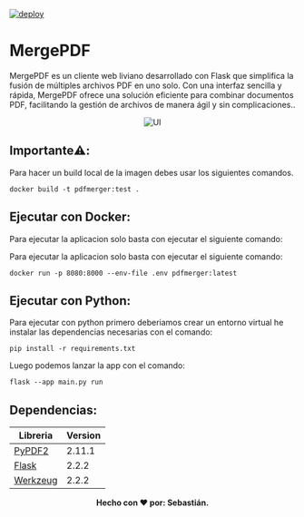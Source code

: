 [![deploy](https://github.com/Sebas1012/pdfmerge/actions/workflows/PublishDockerImage.yml/badge.svg)](https://github.com/Sebas1012/pdfmerge/actions/workflows/PublishDockerImage.yml)

# MergePDF

MergePDF es un cliente web liviano desarrollado con Flask que simplifica la fusión de múltiples archivos PDF en uno solo. Con una interfaz sencilla y rápida, MergePDF ofrece una solución eficiente para combinar documentos PDF, facilitando la gestión de archivos de manera ágil y sin complicaciones..

<p align="center">
<img src="https://i.ibb.co/9vRXByp/2022-10-26-09-16-58-online-video-cutter-com.gif" alt="UI" border="0">
</p>

## Importante⚠️:

Para hacer un build local de la imagen debes usar los siguientes comandos.
```
docker build -t pdfmerger:test .
```

## Ejecutar con Docker:

Para ejecutar la aplicacion solo basta con ejecutar el siguiente comando:

Para ejecutar la aplicacion solo basta con ejecutar el siguiente comando:

```
docker run -p 8080:8000 --env-file .env pdfmerger:latest
```

## Ejecutar con Python:

Para ejecutar con python primero deberiamos crear un entorno virtual he instalar las dependencias necesarias con el comando:

```
pip install -r requirements.txt
```

Luego podemos lanzar la app con el comando:

```
flask --app main.py run
```

## Dependencias:
| Libreria | Version |
| --- | --- |
| [PyPDF2](https://pypi.org/project/PyPDF2/)  | 2.11.1 |
| [Flask](https://flask.palletsprojects.com/en/2.2.x/) | 2.2.2 |
| [Werkzeug](https://werkzeug.palletsprojects.com/en/2.2.x/) | 2.2.2 |



<p align="center">
  <b>Hecho con &#10084; por: Sebastián. </b>
</p>
